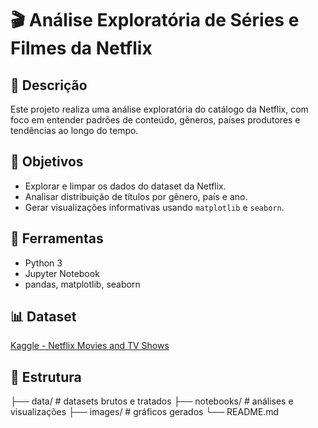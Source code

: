 # 🎬 Análise Exploratória de Séries e Filmes da Netflix

## 📖 Descrição
Este projeto realiza uma análise exploratória do catálogo da Netflix, com foco em entender padrões de conteúdo, gêneros, países produtores e tendências ao longo do tempo.

## 🎯 Objetivos
- Explorar e limpar os dados do dataset da Netflix.
- Analisar distribuição de títulos por gênero, país e ano.
- Gerar visualizações informativas usando `matplotlib` e `seaborn`.

## 🧰 Ferramentas
- Python 3
- Jupyter Notebook
- pandas, matplotlib, seaborn

## 📊 Dataset
[Kaggle - Netflix Movies and TV Shows](https://www.kaggle.com/shivamb/netflix-shows)

## 📂 Estrutura
├── data/ # datasets brutos e tratados
├── notebooks/ # análises e visualizações
├── images/ # gráficos gerados
└── README.md
